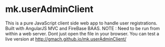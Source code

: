 mk.userAdminClient
==================
This is a pure JavaScript client side web app to handle user registrations. Built with AngularJS MVC and FireBase BAAS.
NOTE : Need to be run from within a web server. Dont just open the file in your browser. You can test a live version at 
http://gmach.github.io/mk.userAdminClient/
